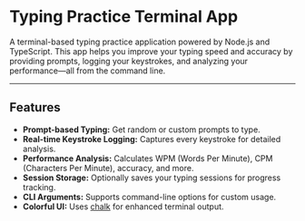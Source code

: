 # Typing Practice Terminal App

A terminal-based typing practice application powered by Node.js and TypeScript. This app helps you improve your typing speed and accuracy by providing prompts, logging your keystrokes, and analyzing your performance—all from the command line.

---

## Features

- **Prompt-based Typing:** Get random or custom prompts to type.
- **Real-time Keystroke Logging:** Captures every keystroke for detailed analysis.
- **Performance Analysis:** Calculates WPM (Words Per Minute), CPM (Characters Per Minute), accuracy, and more.
- **Session Storage:** Optionally saves your typing sessions for progress tracking.
- **CLI Arguments:** Supports command-line options for custom usage.
- **Colorful UI:** Uses [chalk](https://www.npmjs.com/package/chalk) for enhanced terminal output.


